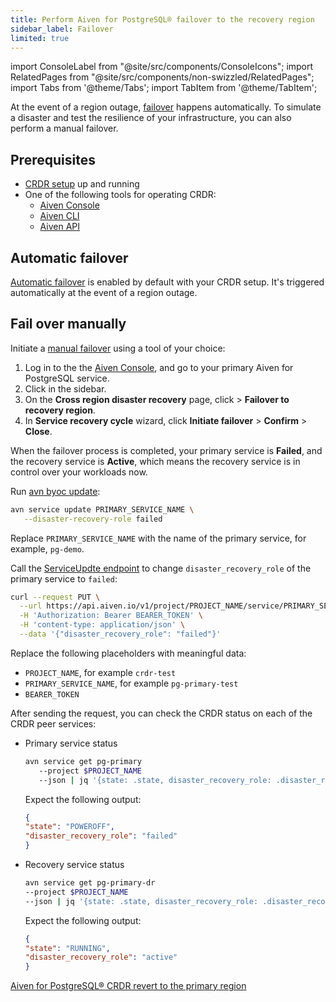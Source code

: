 ```yaml
---
title: Perform Aiven for PostgreSQL® failover to the recovery region
sidebar_label: Failover
limited: true
---
```


import ConsoleLabel from "@site/src/components/ConsoleIcons";
import RelatedPages from "@site/src/components/non-swizzled/RelatedPages";
import Tabs from '@theme/Tabs';
import TabItem from '@theme/TabItem';

At the event of a region outage,
[failover](/docs/products/postgresql/crdr/crdr-overview#failover-to-the-recovery-region)
happens automatically. To simulate a disaster and test the resilience of your
infrastructure, you can also perform a manual failover.

## Prerequisites

- [CRDR setup](/docs/products/postgresql/crdr/enable-crdr) up and running
- One of the following tools for operating CRDR:
  - [Aiven Console](https://console.aiven.io/)
  - [Aiven CLI](/docs/tools/cli)
  - [Aiven API](/docs/tools/api)

## Automatic failover

[Automatic failover](/docs/products/postgresql/crdr/crdr-overview#automatic-failover) is
enabled by default with your CRDR setup. It's triggered automatically at the event of a
region outage.

## Fail over manually

Initiate a [manual failover](/docs/products/postgresql/crdr/crdr-overview#manual-failover)
using a tool of your choice:

<Tabs groupId="group1">
<TabItem value="console" label="Aiven Console" default>

1. Log in to the the [Aiven Console](https://console.aiven.io/), and go to your primary
   Aiven for PostgreSQL service.
1. Click <ConsoleLabel name="disasterrecovery"/> in the sidebar.
1. On the **Cross region disaster recovery** page, click <ConsoleLabel name="actions"/> >
   **Failover to recovery region**.
1. In **Service recovery cycle** wizard, click **Initiate failover** > **Confirm** >
   **Close**.

When the failover process is completed, your primary service is **Failed**, and the
recovery service is **Active**, which means the recovery service is in control over your
workloads now.

</TabItem>
<TabItem value="cli" label="Aiven CLI">

Run [avn byoc update](/docs/tools/cli/service-cli#avn-cli-service-update):

```bash
avn service update PRIMARY_SERVICE_NAME \
   --disaster-recovery-role failed
```

Replace `PRIMARY_SERVICE_NAME` with the name of the primary service, for example, `pg-demo`.

</TabItem>
<TabItem value="api" label="Aiven API">

Call the [ServiceUpdte endpoint](https://api.aiven.io/doc/#tag/Service/operation/ServiceUpdate)
to change `disaster_recovery_role` of the primary service to `failed`:

```bash {5}
curl --request PUT \
  --url https://api.aiven.io/v1/project/PROJECT_NAME/service/PRIMARY_SERVICE_NAME \
  -H 'Authorization: Bearer BEARER_TOKEN' \
  -H 'content-type: application/json' \
  --data '{"disaster_recovery_role": "failed"}'
```

Replace the following placeholders with meaningful data:

- `PROJECT_NAME`, for example `crdr-test`
- `PRIMARY_SERVICE_NAME`, for example `pg-primary-test`
- `BEARER_TOKEN`

After sending the request, you can check the CRDR status on each of the CRDR peer services:

- Primary service status

   ```bash
   avn service get pg-primary
      --project $PROJECT_NAME
      --json | jq '{state: .state, disaster_recovery_role: .disaster_recovery_role}'
   ```

   Expect the following output:

   ```json
   {
   "state": "POWEROFF",
   "disaster_recovery_role": "failed"
   }
   ```

- Recovery service status

   ```bash
   avn service get pg-primary-dr
   --project $PROJECT_NAME
   --json | jq '{state: .state, disaster_recovery_role: .disaster_recovery_role}'
   ```

   Expect the following output:

   ```json
   {
   "state": "RUNNING",
   "disaster_recovery_role": "active"
   }
   ```

</TabItem>
</Tabs>

<RelatedPages/>

[Aiven for PostgreSQL® CRDR revert to the primary region](/docs/products/postgresql/crdr/failover/crdr-revert-to-primary)
